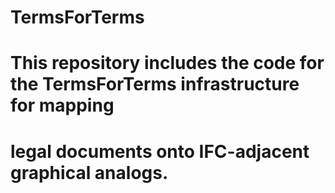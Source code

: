 # TermsForTerms
# This repository includes the code for the TermsForTerms infrastructure for mapping
#   legal documents onto IFC-adjacent graphical analogs.

